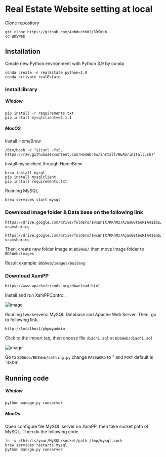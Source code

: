 # Real Estate Website setting at local
Clone repository
```
git clone https://github.com/Anhduchb01/BDSWeb
cd BDSWeb
```
## Installation 
Create new Python environment with Python 3.9 by conda
``` 
conda create -n realEstate python=3.9
conda activate realEstate
```
### Install library
##### Window
```
pip install -r requirements.txt
pip install mysqlclient==2.1.1
```
##### MacOS
Install HomeBrew 
```
/bin/bash -c "$(curl -fsSL https://raw.githubusercontent.com/Homebrew/install/HEAD/install.sh)"
```
Install mysqlclient through HomeBrew
```
brew install mysql
pip install mysqlclient
pip install requirements.txt
```
Running MySQL
```
brew services start mysql
```
### Download Image folder & Data base on the following link 
```
https://drive.google.com/drive/folders/1wcWnIX7KKhMz7A3as68t6oRIA41imSZO?usp=sharing

```
```
https://drive.google.com/drive/folders/1wcWnIX7KKhMz7A3as68t6oRIA41imSZO?usp=sharing

```

Then, create new folder Image at `BDSWeb/` then move Image folder to `BDSWeb/images`

Result example: `BDSWeb/images/baidang`
### Download XamPP 
```
https://www.apachefriends.org/download.html
```
Install and run XamPPControl.

![image](https://user-images.githubusercontent.com/73813209/179924699-8c786308-cb64-42d8-b67d-75c2be2d03b5.png)

Running two servers: MySQL Database and Apache Web Server. Then, go to following link.
```
http://localhost/phpmyadmin
```
Click to the import tab, then choose file `diachi.sql` at `BDSWeb/diachi.sql`

![image](https://user-images.githubusercontent.com/73813209/179939778-2d7a605e-34ba-4dc0-92fc-7f7569225407.png)

Go to `BDSWeb/BDSWeb/setting.py` change `PASSWORD` to " and `PORT` default is '3306'

## Running code
##### Window
```
python manage.py runserver
```
##### MacOs
Open configure file MySQL server on XamPP, then take socket path of MySQL. Then do the following code.
```
ln -s /this/is/your/MySQL/socket/path /tmp/mysql.sock
brew services restarts mysql
python manage.py runserver
```



